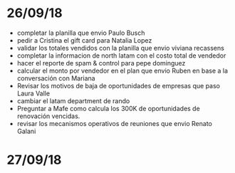 # 26/09/18  
- completar la planilla que envio Paulo Busch
- pedir a Cristina el gift card para Natalia Lopez
- validar los totales vendidos con la planilla que envio viviana recassens
- completar la informacion de north latam con el costo total de vendedor
- hacer el reporte de spam & control para pepe dominguez
- calcular el monto por vendedor en el plan que envio Ruben en base a la conversación con Mariana
- Revisar los motivos de baja de oportunidades de empresas que paso Laura Valle
- cambiar el latam department de rando
- Preguntar a Mafe como calcula los 300K de oportunidades de renovación vencidas.
- revisar los mecanismos operativos de reuniones que envio Renato Galani
# 27/09/18    
